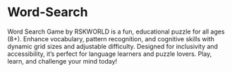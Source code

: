 # Word-Search
Word Search Game by RSKWORLD is a fun, educational puzzle for all ages (8+). Enhance vocabulary, pattern recognition, and cognitive skills with dynamic grid sizes and adjustable difficulty. Designed for inclusivity and accessibility, it’s perfect for language learners and puzzle lovers. Play, learn, and challenge your mind today!
